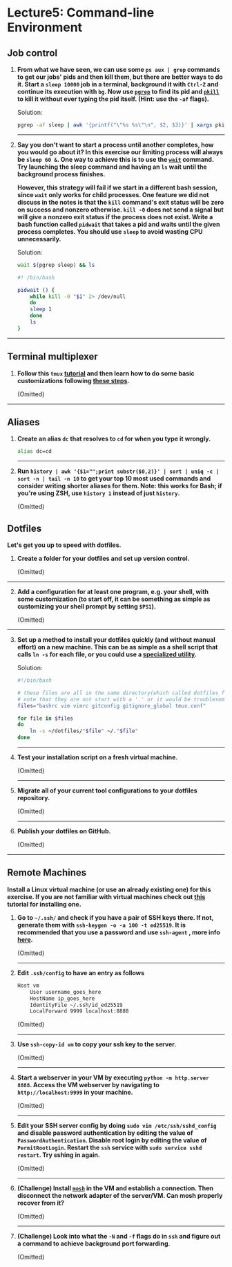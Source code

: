 # Lecture5: Command-line Environment
    
## Job control
    
1. **From what we have seen, we can use some `ps aux | grep` commands to get our jobs' pids and then kill them, but there are better ways to do it. Start a `sleep 10000` job in a terminal, background it with `Ctrl-Z` and continue its execution with `bg`. Now use [`pgrep`](https://www.man7.org/linux/man-pages/man1/pgrep.1.html) to find its pid and [`pkill`](http://man7.org/linux/man-pages/man1/pgrep.1.html) to kill it without ever typing the pid itself. (Hint: use the `-af` flags).**
    
    Solution:
    ```bash
    pgrep -af sleep | awk '{printf("\"%s %s\"\n", $2, $3)}' | xargs pkill -ef
    ```
    
    ---
2. **Say you don't want to start a process until another completes, how you would go about it? In this exercise our limiting process will always be `sleep 60 &`. One way to achieve this is to use the [`wait`](https://www.man7.org/linux/man-pages/man1/wait.1p.html) command. Try launching the sleep command and having an `ls` wait until the background process finishes.**
    
    **However, this strategy will fail if we start in a different bash session, since `wait` only works for child processes. One feature we did not discuss in the notes is that the `kill` command's exit status will be zero on success and nonzero otherwise. `kill -0` does not send a signal but will give a nonzero exit status if the process does not exist. Write a bash function called `pidwait` that takes a pid and waits until the given process completes. You should use `sleep` to avoid wasting CPU unnecessarily.**
    
    Solution:
    ```bash
    wait $(pgrep sleep) && ls
    ```
    ```bash
    #! /bin/bash

    pidwait () {
        while kill -0 "$1" 2> /dev/null
        do	
        sleep 1
        done
        ls
    }
    ```
    
---
## Terminal multiplexer
    
1. **Follow this `tmux` [tutorial](https://www.hamvocke.com/blog/a-quick-and-easy-guide-to-tmux/) and then learn how to do some basic customizations following [these steps](https://www.hamvocke.com/blog/a-guide-to-customizing-your-tmux-conf/).**
    
    (Omitted)
    
---
## Aliases
    
1. **Create an alias `dc` that resolves to `cd` for when you type it wrongly.**
    
    ```bash
    alias dc=cd
    ```
    
    ---
2. **Run `history | awk '{$1="";print substr($0,2)}' | sort | uniq -c | sort -n | tail -n 10`  to get your top 10 most used commands and consider writing shorter aliases for them. Note: this works for Bash; if you're using ZSH, use `history 1` instead of just `history`.**
    
    (Omitted)
    
## Dotfiles
    
**Let's get you up to speed with dotfiles.**
1. **Create a folder for your dotfiles and set up version control.**
    
    (Omitted)
  
  ---
2. **Add a configuration for at least one program, e.g. your shell, with some customization (to start off, it can be something as simple as customizing your shell prompt by setting `$PS1`).**
    
    (Omitted)
  
  ---
3. **Set up a method to install your dotfiles quickly (and without manual effort) on a new machine. This can be as simple as a shell script that calls `ln -s` for each file, or you could use a [specialized utility](https://dotfiles.github.io/utilities/).**
    
    Solution:
    ```bash
    #!/bin/bash

    # these files are all in the same directory(which called dotfiles for mine)
    # note that they are not start with a '.' or it would be troublesome to deal with gitignore
    files="bashrc vim vimrc gitconfig gitignore_global tmux.conf"

    for file in $files
    do
        ln -s ~/dotfiles/"$file" ~/."$file"
    done
    ```
    
    ---
4. **Test your installation script on a fresh virtual machine.**
    
    (Omitted)
  
    ---
5. **Migrate all of your current tool configurations to your dotfiles repository.**
    
    (Omitted)
  
    ---
6. **Publish your dotfiles on GitHub.**
    
    (Omitted)
  
---
## Remote Machines
    
**Install a Linux virtual machine (or use an already existing one) for this exercise. If you are not familiar with virtual machines check out [this](https://hibbard.eu/install-ubuntu-virtual-box/) tutorial for installing one.**

1. **Go to `~/.ssh/` and check if you have a pair of SSH keys there. If not, generate them with `ssh-keygen -o -a 100 -t ed25519`. It is recommended that you use a password and use `ssh-agent` , more info [here](https://www.ssh.com/ssh/agent).**
    
    (Omitted)
  
    ---
2. **Edit `.ssh/config` to have an entry as follows**
    ```bash
    Host vm
        User username_goes_here
        HostName ip_goes_here
        IdentityFile ~/.ssh/id_ed25519
        LocalForward 9999 localhost:8888
    ```
        
    (Omitted)
  
    ---
3. **Use `ssh-copy-id vm` to copy your ssh key to the server.**
        
    (Omitted)
  
    ---
4. **Start a webserver in your VM by executing `python -m http.server 8888`. Access the VM webserver by navigating to `http://localhost:9999` in your machine.**
        
    (Omitted)
  
    ---
5. **Edit your SSH server config by doing  `sudo vim /etc/ssh/sshd_config` and disable password authentication by editing the value of `PasswordAuthentication`. Disable root login by editing the value of `PermitRootLogin`. Restart the `ssh` service with `sudo service sshd restart`. Try sshing in again.**
        
    (Omitted)
  
    ---
6. **(Challenge) Install [`mosh`](https://mosh.org/) in the VM and establish a connection. Then disconnect the network adapter of the server/VM. Can mosh properly recover from it?**
        
    (Omitted)
  
    ---
7. **(Challenge) Look into what the `-N` and `-f` flags do in `ssh` and figure out a command to achieve background port forwarding.**
        
    (Omitted)
  
